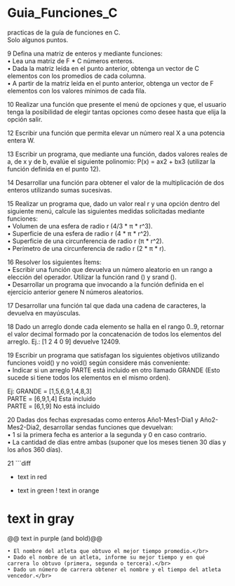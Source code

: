 # Guia_Funciones_C
practicas de la guía de funciones en C.
</br>
Solo algunos puntos.
</br>

9 Defina una matriz de enteros y mediante funciones:</br>
• Lea una matriz de F * C números enteros.</br>
• Dada la matriz leída en el punto anterior, obtenga un vector de C elementos con los promedios de cada columna.</br>
• A partir de la matriz leída en el punto anterior, obtenga un vector de F elementos con los valores mínimos de cada fila.</br>

10 Realizar una función que presente el menú de opciones y que, el usuario tenga la posibilidad de elegir tantas opciones como desee hasta que elija la opción salir.</br>

12 Escribir una función que permita elevar un número real X a una potencia entera W.</br>

13 Escribir un programa, que mediante una función, dados valores reales de a, de x y de b, evalúe el siguiente polinomio: P(x) = ax2 + bx3 (utilizar la función definida en el punto 12).</br>

14 Desarrollar una función para obtener el valor de la multiplicación de dos enteros utilizando sumas sucesivas.</br>

15 Realizar un programa que, dado un valor real r y una opción dentro del siguiente menú, calcule las siguientes medidas solicitadas mediante funciones:</br>
• Volumen de una esfera de radio r (4/3 * π * r^3).</br>
• Superficie de una esfera de radio r (4 * π * r^2).</br>
• Superficie de una circunferencia de radio r (π * r^2).</br>
• Perímetro de una circunferencia de radio r (2 * π * r).</br>

16 Resolver los siguientes Ítems:</br>
• Escribir una función que devuelva un número aleatorio en un rango a elección del operador. Utilizar la función rand () y srand ().</br>
• Desarrollar un programa que invocando a la función definida en el ejercicio anterior genere N números aleatorios.</br>

17 Desarrollar una función tal que dada una cadena de caracteres, la devuelva en mayúsculas.</br>

18 Dado un arreglo donde cada elemento se halla en el rango 0..9, retornar el valor decimal formado por la concatenación de todos los elementos del arreglo. Ej.: [1 2 4 0 9] devuelve 12409.</br>

19 Escribir un programa que satisfagan los siguientes objetivos utilizando funciones void() y no void() según considere más conveniente:</br>
• Indicar si un arreglo PARTE está incluido en otro llamado GRANDE (Esto sucede si tiene todos los elementos en el mismo orden).</br>

Ej: GRANDE = [1,5,6,9,1,4,8,3]</br>
PARTE = [6,9,1,4] Esta incluido</br>
PARTE = [6,1,9] No está incluido</br>

20 Dadas dos fechas expresadas como enteros Año1-Mes1-Dia1 y Año2-Mes2-Dia2, desarrollar sendas funciones que devuelvan:</br>
• 1 si la primera fecha es anterior a la segunda y 0 en caso contrario.</br>
• La cantidad de días entre ambas (suponer que los meses tienen 30 días y los años 360 días).</br>

21 ```diff
- text in red
+ text in green
! text in orange
# text in gray
@@ text in purple (and bold)@@
``` Escribir un programa que lea y almacene los nombres y los tiempos de 15 atletas en 3 carreras de 100 metros desarrolladas en una competencia e informe:</br>
• El nombre del atleta que obtuvo el mejor tiempo promedio.</br>
• Dado el nombre de un atleta, informe su mejor tiempo y en qué carrera lo obtuvo (primera, segunda o tercera).</br>
• Dado un número de carrera obtener el nombre y el tiempo del atleta vencedor.</br>
